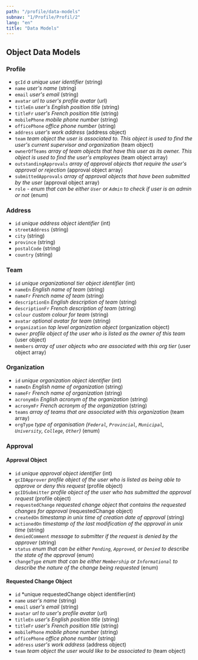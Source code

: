 ```yaml
---
path: "/profile/data-models"
subnav: "1/Profile/Profil/2"
lang: "en"
title: "Data Models"
---
```


<helmet>
<title> Profile - Data Models </title>
</helmet>

## Object Data Models

### Profile

* `gcId` *a unique user identifier* (string)
* `name` *user's name* (string)
* `email` *user's email* (string)
* `avatar` *url to user's profile avatar* (url)
* `titleEn` *user's English position title* (string)
* `titleFr` *user's French position title* (string)
* `mobilePhone` *mobile phone number* (string)
* `officePhone` *office phone number* (string)
* `address` *user's work address* (address object)
* `team` *team object the user is associated to.  This object is used to find the user's current supervisor and organization* (team object)
* `ownerOfTeams` *array of team objects that have this user as its owner. This object is used to find the user's employees* (team object array)
* `outstandingApprovals` *array of approval objects that require the user's approval or rejection* (approval object array)
* `submittedApprovals` *array of approval objects that have been submitted by the user* (approval object array)
* `role` - *enum that can be either `User` or `Admin` to check if user is an admin or not* (enum)

### Address

* `id` *unique address object identifier* (int)
* `streetAddress` (string)
* `city` (string)
* `province` (string)
* `postalCode` (string)
* `country` (string)

### Team

* `id` *unique organizational tier object identifier* (int)
* `nameEn` *English name of team* (string)
* `nameFr` *French name of team* (string)
* `descriptionEn` *English description of team* (string)
* `descriptionFr` *French description of team* (string)
* `colour` *custom colour for team* (string)
* `avatar` *optional avatar for team* (string)
* `organization` *top level organization object* (organization object)
* `owner` *profile object of the user who is listed as the owner of this team* (user object)
* `members` *array of user objects who are associated with this org tier* (user object array)

### Organization

* `id` *unique organization object identifier* (int)
* `nameEn` *English name of organization* (string)
* `nameFr` *French name of organization* (string)
* `acronymEn` *English acronym of the organization* (string)
* `acronymFr` *French acronym of the organization* (string)
* `teams` *array of teams that are associated with this organization* (team array)
* `orgType` *type of organisation (`Federal`, `Provincial`, `Municipal`, `University`, `College`, `Other`)* (enum)

### Approval

#### Approval Object

* `id` *unique approval object identifier* (int)
* `gcIDApprover` *profile object of the user who is listed as being able to approve or deny this request* (profile object)
* `gcIDSubmitter` *profile object of the user who has submitted the approval request* (profile object)
* `requestedChange` *requested change object that contains the requested changes for approval* (requestedChange object)
* `createdOn` *timestamp in unix time of creation date of approval* (string)
* `actionedOn` *timestamp of the last modification of the approval in unix time* (string)
* `deniedComment` *message to submitter if the request is denied by the approver* (string)
* `status` *enum that can be either `Pending`, `Approved`, or `Denied` to describe the state of the approval* (enum)
* `changeType` *enum that can be either `Membership` or `Informational` to describe the nature of the change being requested* (enum)

#### Requested Change Object

* `id` *unique requestedChange object identifier(int)
* `name` *user's name* (string)
* `email` *user's email* (string)
* `avatar` *url to user's profile avatar* (url)
* `titleEn` *user's English position title* (string)
* `titleFr` *user's French position title* (string)
* `mobilePhone` *mobile phone number* (string)
* `officePhone` *office phone number* (string)
* `address` *user's work address* (address object)
* `team` *team object the user would like to be associated to* (team object)
